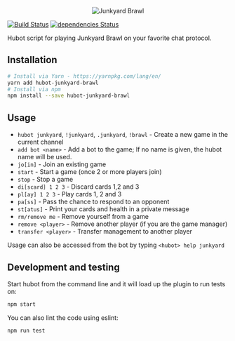 <p align="center">
  <img src="https://raw.githubusercontent.com/gfax/junkyard-brawl/master/logo.jpg" alt="Junkyard Brawl">
</p>

[![Build Status](https://travis-ci.org/gfax/hubot-junkyard-brawl.svg?branch=master)](https://travis-ci.org/gfax/hubot-junkyard-brawl)
[![dependencies Status](https://david-dm.org/gfax/hubot-junkyard-brawl/status.svg)](https://david-dm.org/gfax/hubot-junkyard-brawl)

Hubot script for playing Junkyard Brawl on your favorite chat protocol.

## Installation

```bash
# Install via Yarn - https://yarnpkg.com/lang/en/
yarn add hubot-junkyard-brawl
# Install via npm
npm install --save hubot-junkyard-brawl
```

## Usage

- `hubot junkyard`, `!junkyard`, `.junkyard`, `!brawl` - Create a new game in the current channel
- `add bot <name>` - Add a bot to the game; If no name is given, the hubot name will be used.
- `jo[in]` - Join an existing game
- `start` - Start a game (once 2 or more players join)
- `stop` - Stop a game
- `di[scard] 1 2 3` - Discard cards 1,2 and 3
- `pl[ay] 1 2 3` - Play cards 1, 2 and 3
- `pa[ss]` - Pass the chance to respond to an opponent
- `st[atus]` - Print your cards and health in a private message
- `rm/remove me` - Remove yourself from a game
- `remove <player>` - Remove another player (if you are the game manager)
- `transfer <player>` - Transfer management to another player

Usage can also be accessed from the bot by typing `<hubot> help junkyard`

## Development and testing

Start hubot from the command line and it will load up the plugin to run tests on:

```bash
npm start
```

You can also lint the code using eslint:

```bash
npm run test
```
